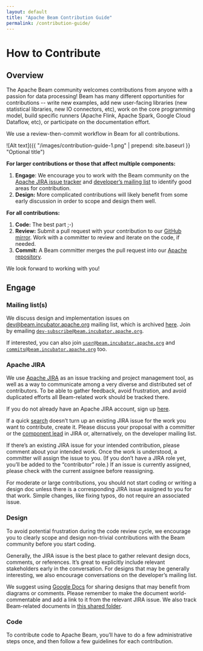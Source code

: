 ```yaml
---
layout: default
title: "Apache Beam Contribution Guide"
permalink: /contribution-guide/
---
```


# How to Contribute

## Overview
The Apache Beam community welcomes contributions from anyone with a passion for data processing! Beam has many different opportunities for contributions -- write new examples, add new user-facing libraries (new statistical libraries, new IO connectors, etc), work on the core programming model, build specific runners (Apache Flink, Apache Spark, Google Cloud Dataflow, etc), or participate on the documentation effort.

We use a review-then-commit workflow in Beam for all contributions.

![Alt text]({{ "/images/contribution-guide-1.png" | prepend: site.baseurl }} "Optional title")

**For larger contributions or those that affect multiple components:**

1. **Engage**: We encourage you to work with the Beam community on the [Apache JIRA issue tracker](https://issues.apache.org/jira/browse/BEAM) and [developer’s mailing list](http://beam.incubator.apache.org/mailing_lists/) to identify good areas for contribution.
1. **Design:** More complicated contributions will likely benefit from some early discussion in order to scope and design them well.

**For all contributions:**

1. **Code:** The best part ;-)
1. **Review:** Submit a pull request with your contribution to our [GitHub mirror](https://github.com/apache/incubator-beam/). Work with a committer to review and iterate on the code, if needed.
1. **Commit:** A Beam committer merges the pull request into our [Apache repository](https://git-wip-us.apache.org/repos/asf/incubator-beam.git).

We look forward to working with you!

## Engage

### Mailing list(s)
We discuss design and implementation issues on dev@beam.incubator.apache.org mailing list, which is archived [here](http://mail-archives.apache.org/mod_mbox/incubator-beam-dev/). Join by emailing [`dev-subscribe@beam.incubator.apache.org`](mailto:dev-subscribe@beam.incubator.apache.org).

If interested, you can also join [`user@beam.incubator.apache.org`](http://mail-archives.apache.org/mod_mbox/incubator-beam-user/) and [`commits@beam.incubator.apache.org`](http://mail-archives.apache.org/mod_mbox/incubator-beam-commits/) too.

### Apache JIRA
We use [Apache JIRA](https://issues.apache.org/jira/browse/BEAM) as an issue tracking and project management tool, as well as a way to communicate among a very diverse and distributed set of contributors. To be able to gather feedback, avoid frustration, and avoid duplicated efforts all Beam-related work should be tracked there.

If you do not already have an Apache JIRA account, sign up [here](https://issues.apache.org/jira/).

If a quick [search](https://issues.apache.org/jira/issues/?jql=project%3DBEAM%20AND%20text%20~%20%22the%20thing%20I%20want%20to%20contribute%22) doesn’t turn up an existing JIRA issue for the work you want to contribute, create it. Please discuss your proposal with a committer or the [component lead](https://issues.apache.org/jira/browse/BEAM/?selectedTab=com.atlassian.jira.jira-projects-plugin:components-panel) in JIRA or, alternatively, on the developer mailing list.

If there’s an existing JIRA issue for your intended contribution, please comment about your intended work. Once the work is understood, a committer will assign the issue to you. (If you don’t have a JIRA role yet, you’ll be added to the “contributor” role.) If an issue is currently assigned, please check with the current assignee before reassigning.

For moderate or large contributions, you should not start coding or writing a design doc unless there is a corresponding JIRA issue assigned to you for that work. Simple changes, like fixing typos, do not require an associated issue.

### Design
To avoid potential frustration during the code review cycle, we encourage you to clearly scope and design non-trivial contributions with the Beam community before you start coding.

Generally, the JIRA issue is the best place to gather relevant design docs, comments, or references. It’s great to explicitly include relevant stakeholders early in the conversation. For designs that may be generally interesting, we also encourage conversations on the developer’s mailing list.

We suggest using [Google Docs](https://docs.google.com/) for sharing designs that may benefit from diagrams or comments. Please remember to make the document world-commentable and add a link to it from the relevant JIRA issue. We also track Beam-related documents in [this shared folder](https://drive.google.com/folderview?id=0B-IhJZh9Ab52OFBVZHpsNjc4eXc&usp=sharing).

### Code
To contribute code to Apache Beam, you’ll have to do a few administrative steps once, and then follow a few guidelines for each contribution.
